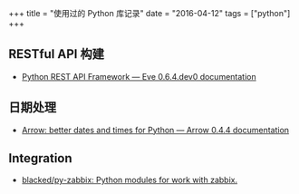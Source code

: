 +++
title = "使用过的 Python 库记录"
date = "2016-04-12"
tags = ["python"]
+++



## RESTful API 构建 

* [Python REST API Framework — Eve 0.6.4.dev0 documentation](http://python-eve.org/index.html)

## 日期处理

* [Arrow: better dates and times for Python — Arrow 0.4.4 documentation](http://crsmithdev.com/arrow/)

## Integration

* [blacked/py-zabbix: Python modules for work with zabbix.](https://github.com/blacked/py-zabbix)

